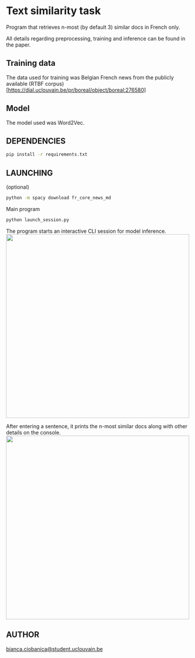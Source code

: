 # Text similarity task
Program that retrieves n-most (by default 3) similar docs in French only.

All details regarding preprocessing, training and inference can be found in the paper.

## Training data
The data used for training was Belgian French news from the publicly available (RTBF corpus)[https://dial.uclouvain.be/pr/boreal/object/boreal:276580]

## Model
The model used was Word2Vec.

## DEPENDENCIES
```bash
pip install -r requirements.txt
```

## LAUNCHING
(optional)
```bash
python -m spacy download fr_core_news_md
```

Main program

```bash
python launch_session.py
```
The program starts an interactive CLI session for model inference.
<img src="https://github.com/user-attachments/assets/27e8340d-215b-4d0c-9b1e-61b0e5d0a669" width="500">

After entering a sentence, it prints the n-most similar docs along with other details on the console.
<img src="https://github.com/user-attachments/assets/9401eee0-798d-40b2-b381-f21d84116d6e" width="500">

## AUTHOR
bianca.ciobanica@student.uclouvain.be


